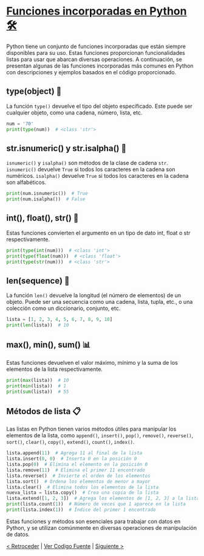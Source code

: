 # [Funciones incorporadas en Python 🛠️](https://github.com/YonRasgg/Curso-de-Python-Desde-Cero/blob/main/9.%20Funciones/1.FuncionesPython.py)

Python tiene un conjunto de funciones incorporadas que están siempre disponibles para su uso. Estas funciones proporcionan funcionalidades listas para usar que abarcan diversas operaciones. A continuación, se presentan algunas de las funciones incorporadas más comunes en Python con descripciones y ejemplos basados en el código proporcionado.

## type(object) 🧮

La función `type()` devuelve el tipo del objeto especificado. Este puede ser cualquier objeto, como una cadena, número, lista, etc.

```python
num = '70'
print(type(num))  # <class 'str'>
```

## str.isnumeric() y str.isalpha() 📝

`isnumeric()` y `isalpha()` son métodos de la clase de cadena `str`. `isnumeric()` devuelve `True` si todos los caracteres en la cadena son numéricos. `isalpha()` devuelve `True` si todos los caracteres en la cadena son alfabéticos.

```python
print(num.isnumeric())  # True
print(num.isalpha())  # False
```

## int(), float(), str() 🔄

Estas funciones convierten el argumento en un tipo de dato int, float o str respectivamente.

```python
print(type(int(num)))  # <class 'int'>
print(type(float(num)))  # <class 'float'>
print(type(str(num)))  # <class 'str'>
```

## len(sequence) 🔢

La función `len()` devuelve la longitud (el número de elementos) de un objeto. Puede ser una secuencia como una cadena, lista, tupla, etc., o una colección como un diccionario, conjunto, etc.

```python
lista = [1, 2, 3, 4, 5, 6, 7, 8, 9, 10]
print(len(lista))  # 10
```

## max(), min(), sum() 📊

Estas funciones devuelven el valor máximo, mínimo y la suma de los elementos de la lista respectivamente.

```python
print(max(lista))  # 10
print(min(lista))  # 1
print(sum(lista))  # 55
```

## Métodos de lista 📋

Las listas en Python tienen varios métodos útiles para manipular los elementos de la lista, como `append()`, `insert()`, `pop()`, `remove()`, `reverse()`, `sort()`, `clear()`, `copy()`, `extend()`, `count()`, `index()`.

```python
lista.append(11)  # Agrega 11 al final de la lista
lista.insert(0, 0)  # Inserta 0 en la posición 0
lista.pop(0)  # Elimina el elemento en la posición 0
lista.remove(11)  # Elimina el primer 11 encontrado
lista.reverse()  # Invierte el orden de los elementos
lista.sort()  # Ordena los elementos de menor a mayor
lista.clear()  # Elimina todos los elementos de la lista
nueva_lista = lista.copy()  # Crea una copia de la lista
lista.extend([1, 2, 3])  # Agrega los elementos de [1, 2, 3] a la lista
print(lista.count(1))  # Número de veces que 1 aparece en la lista
print(lista.index(1))  # Índice del primer 1 encontrado
```

Estas funciones y métodos son esenciales para trabajar con datos en Python, y se utilizan comúnmente en diversas operaciones de manipulación de datos.

[< Retroceder](https://github.com/YonRasgg/Curso-de-Python-Desde-Cero/blob/main/9.%20Funciones/Introduccion.md) | [Ver Codigo Fuente](https://github.com/YonRasgg/Curso-de-Python-Desde-Cero/blob/main/9.%20Funciones/1.FuncionesPython.py) | [Siguiente >](https://github.com/YonRasgg/Curso-de-Python-Desde-Cero/blob/main/9.%20Funciones/2.Funciones.md)
